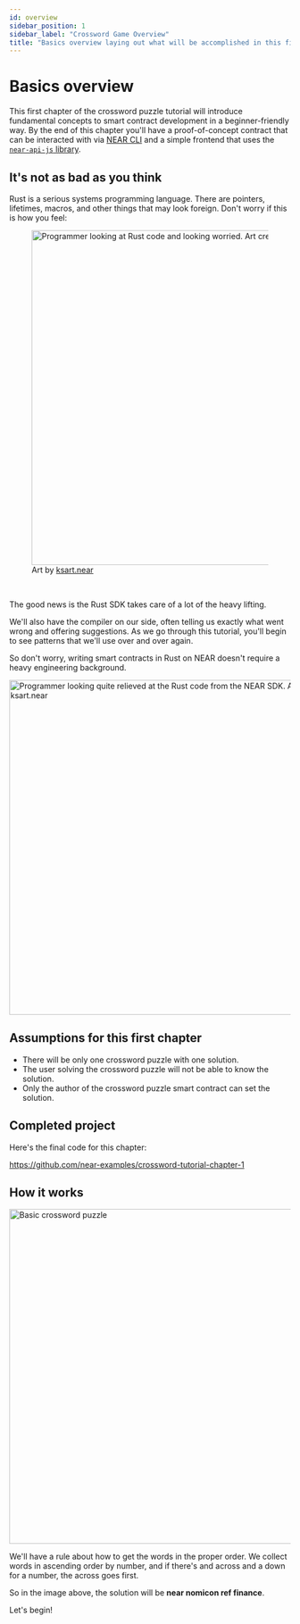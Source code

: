 ```yaml
---
id: overview
sidebar_position: 1
sidebar_label: "Crossword Game Overview"
title: "Basics overview laying out what will be accomplished in this first section."
---
```





# Basics overview

This first chapter of the crossword puzzle tutorial will introduce fundamental concepts to smart contract development in a beginner-friendly way. By the end of this chapter you'll have a proof-of-concept contract that can be interacted with via [NEAR CLI](/tools/near-cli) and a simple frontend that uses the [`near-api-js` library](https://www.npmjs.com/package/near-api-js).

## It's not as bad as you think

Rust is a serious systems programming language. There are pointers, lifetimes, macros, and other things that may look foreign. Don't worry if this is how you feel:

<figure>
    <img src={rustScary} alt="Programmer looking at Rust code and looking worried. Art created by ksart.near" width="600"/>
    <figcaption>Art by <a href="https://twitter.com/ksartworks" target="_blank" rel="noopener noreferrer">ksart.near</a></figcaption>
</figure>
<br/>

The good news is the Rust SDK takes care of a lot of the heavy lifting.

We'll also have the compiler on our side, often telling us exactly what went wrong and offering suggestions. As we go through this tutorial, you'll begin to see patterns that we'll use over and over again.

So don't worry, writing smart contracts in Rust on NEAR doesn't require a heavy engineering background.

<img src={rustGood} alt="Programmer looking quite relieved at the Rust code from the NEAR SDK. Art created by ksart.near" width="600"/>

## Assumptions for this first chapter

- There will be only one crossword puzzle with one solution.
- The user solving the crossword puzzle will not be able to know the solution.
- Only the author of the crossword puzzle smart contract can set the solution.

## Completed project

Here's the final code for this chapter:

https://github.com/near-examples/crossword-tutorial-chapter-1

## How it works

<img src={basicCrossword} alt="Basic crossword puzzle" width="600" />

We'll have a rule about how to get the words in the proper order. We collect words in ascending order by number, and if there's and across and a down for a number, the across goes first.

So in the image above, the solution will be **near nomicon ref finance**. 

Let's begin!
